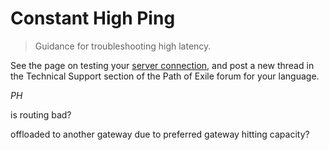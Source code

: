 # Constant High Ping

> Guidance for troubleshooting high latency.

See the page on testing your [server connection](/information/server-connection), and post a new thread in the Technical Support section of the Path of Exile forum for your language.

*PH*

is routing bad?

offloaded to another gateway due to preferred gateway hitting capacity?
